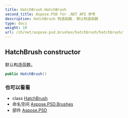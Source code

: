 ```yaml
---
title: HatchBrush.HatchBrush
second_title: Aspose.PSD for .NET API 参考
description: HatchBrush 构造函数. 默认构造函数
type: docs
weight: 10
url: /zh/net/aspose.psd.brushes/hatchbrush/hatchbrush/
---
```

## HatchBrush constructor

默认构造函数。

```csharp
public HatchBrush()
```

### 也可以看看

* class [HatchBrush](../)
* 命名空间 [Aspose.PSD.Brushes](../../hatchbrush/)
* 部件 [Aspose.PSD](../../../)


